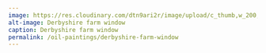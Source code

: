 ```yaml
---
image: https://res.cloudinary.com/dtn9ari2r/image/upload/c_thumb,w_200,g_face/v1533736877/oils/paint003.jpg
alt-image: Derbyshire farm window
caption: Derbyshire farm window
permalink: /oil-paintings/derbyshire-farm-window
--- 
```

